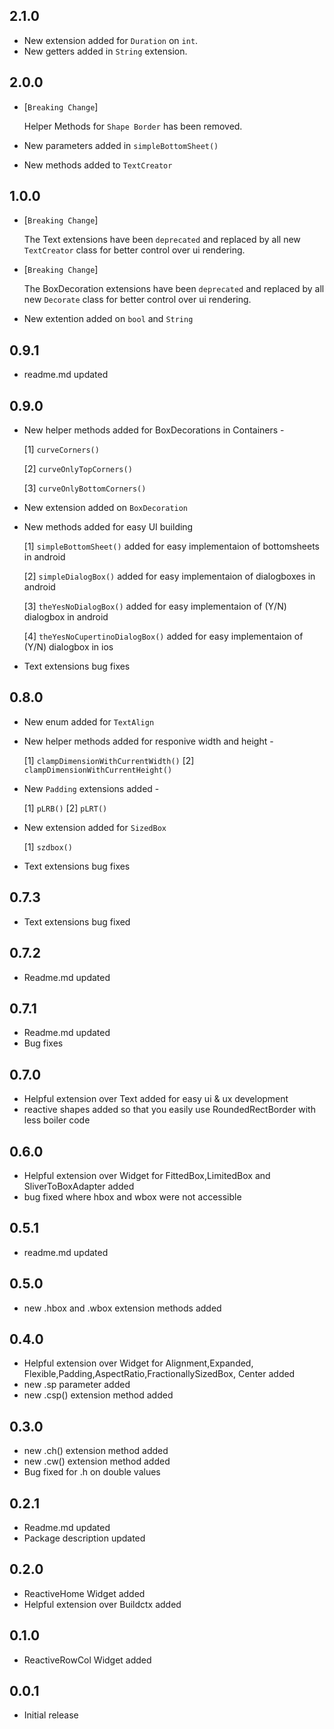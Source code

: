 ## 2.1.0

- New extension added for `Duration` on `int`.
- New getters added in `String` extension.

## 2.0.0

- [`Breaking Change`]

  Helper Methods for `Shape Border` has been removed.

- New parameters added in `simpleBottomSheet()`

- New methods added to `TextCreator`

## 1.0.0

- [`Breaking Change`]

  The Text extensions have been `deprecated` and replaced by all new `TextCreator` class
  for better control over ui rendering.

- [`Breaking Change`]

  The BoxDecoration extensions have been `deprecated` and replaced by all new `Decorate` class
  for better control over ui rendering.

- New extention added on `bool` and `String`

## 0.9.1

- readme.md updated

## 0.9.0

- New helper methods added for BoxDecorations in Containers -

  [1] `curveCorners()`

  [2] `curveOnlyTopCorners()`

  [3] `curveOnlyBottomCorners()`

- New extension added on `BoxDecoration`

- New methods added for easy UI building

  [1] `simpleBottomSheet()` added for easy implementaion of bottomsheets in android

  [2] `simpleDialogBox()` added for easy implementaion of dialogboxes in android

  [3] `theYesNoDialogBox()` added for easy implementaion of (Y/N) dialogbox in android

  [4] `theYesNoCupertinoDialogBox()` added for easy implementaion of (Y/N) dialogbox in ios

- Text extensions bug fixes

## 0.8.0

- New enum added for `TextAlign`
- New helper methods added for responive width and height -

  [1] `clampDimensionWithCurrentWidth()`
  [2] `clampDimensionWithCurrentHeight()`

- New `Padding` extensions added -

  [1] `pLRB()`
  [2] `pLRT()`

- New extension added for `SizedBox`

  [1] `szdbox()`

- Text extensions bug fixes

## 0.7.3

- Text extensions bug fixed

## 0.7.2

- Readme.md updated

## 0.7.1

- Readme.md updated
- Bug fixes

## 0.7.0

- Helpful extension over Text added for easy ui & ux development
- reactive shapes added so that you easily use RoundedRectBorder with less boiler code

## 0.6.0

- Helpful extension over Widget for FittedBox,LimitedBox and SliverToBoxAdapter added
- bug fixed where hbox and wbox were not accessible

## 0.5.1

- readme.md updated

## 0.5.0

- new .hbox and .wbox extension methods added

## 0.4.0

- Helpful extension over Widget for Alignment,Expanded,
  Flexible,Padding,AspectRatio,FractionallySizedBox,
  Center added
- new .sp parameter added
- new .csp() extension method added

## 0.3.0

- new .ch() extension method added
- new .cw() extension method added
- Bug fixed for .h on double values

## 0.2.1

- Readme.md updated
- Package description updated

## 0.2.0

- ReactiveHome Widget added
- Helpful extension over Buildctx added

## 0.1.0

- ReactiveRowCol Widget added

## 0.0.1

- Initial release
